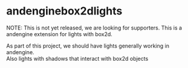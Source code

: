 # andenginebox2dlights
NOTE: This is not yet released, we are looking for supporters.
This is a andengine extension for lights with box2d.

As part of this project, we should have lights generally working in andengine.  
Also lights with shadows that interact with box2d objects
